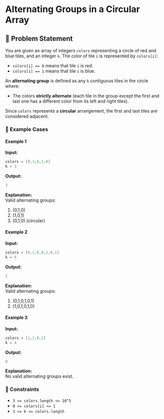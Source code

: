 # Alternating Groups in a Circular Array

## 📝 Problem Statement  
You are given an array of integers `colors` representing a circle of red and blue tiles, and an integer `k`. The color of tile `i` is represented by `colors[i]`:

- `colors[i] == 0` means that tile `i` is red.
- `colors[i] == 1` means that tile `i` is blue.

An **alternating group** is defined as any `k` contiguous tiles in the circle where:
- The colors **strictly alternate** (each tile in the group except the first and last one has a different color from its left and right tiles).

Since `colors` represents a **circular** arrangement, the first and last tiles are considered adjacent.
### 🔹 Example Cases  
#### **Example 1**  
**Input:**  
```cpp
colors = [0,1,0,1,0]
k = 3
```
**Output:**  
```cpp
3
```
**Explanation:**  
Valid alternating groups:
1. (0,1,0)
2. (1,0,1)
3. (0,1,0) (circular)

#### **Example 2**  
**Input:**  
```cpp
colors = [0,1,0,0,1,0,1]
k = 6
```
**Output:**  
```cpp
2
```
**Explanation:**  
Valid alternating groups:
1. (0,1,0,1,0,1)
2. (1,0,1,0,1,0)

#### **Example 3**  
**Input:**  
```cpp
colors = [1,1,0,1]
k = 4
```
**Output:**  
```cpp
0
```
**Explanation:**  
No valid alternating groups exist.

### 🔹 Constraints  
- `3 <= colors.length <= 10^5`
- `0 <= colors[i] <= 1`
- `3 <= k <= colors.length`
